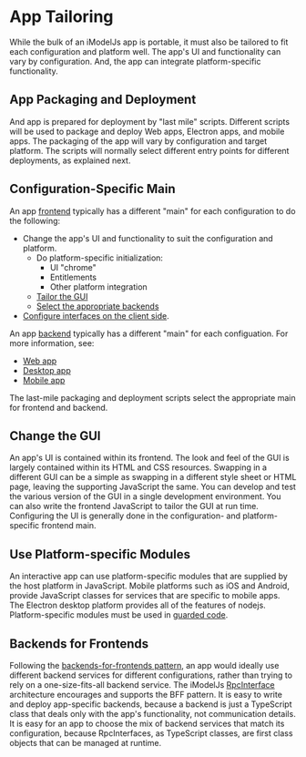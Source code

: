 # App Tailoring

While the bulk of an iModelJs app is portable, it must also be tailored to fit each configuration and platform well. The app's UI and functionality can vary by configuration. And, the app can integrate platform-specific functionality.

## App Packaging and Deployment

And app is prepared for deployment by "last mile" scripts. Different scripts will be used to package and deploy Web apps, Electron apps, and mobile apps. The packaging of the app will vary by configuration and target platform. The scripts will normally select different entry points for different deployments, as explained next.

## Configuration-Specific Main

An app [frontend](../learning/Glossary.md#frontend) typically has a different "main" for each configuration to do the following:
* Change the app's UI and functionality to suit the configuration and platform.
  * Do platform-specific initialization:
    * UI "chrome"
    * Entitlements
    * Other platform integration
  * [Tailor the GUI](#change-the-gui)
  * [Select the appropriate backends](#backends-for-frontends)
* [Configure interfaces on the client side](../learning/RpcInterface.md#client-side-configuration).

An app [backend](../learning/Glossary.md#backend) typically has a different "main" for each configuation. For more information, see:
* [Web app](../learning/WriteAnInteractiveWebApp.md)
* [Desktop app](../learning/WriteAnInteractiveDesktopApp.md)
* [Mobile app](../learning/WriteAnInteractiveMobileApp.md)

The last-mile packaging and deployment scripts select the appropriate main for frontend and backend.

## Change the GUI

An app's UI is contained within its frontend. The look and feel of the GUI is largely contained within its HTML and CSS resources. Swapping in a different GUI can be a simple as swapping in a different style sheet or HTML page, leaving the supporting JavaScript the same. You can develop and test the various version of the GUI in a single development environment. You can also write the frontend JavaScript to tailor the GUI at run time. Configuring the UI is generally done in the configuration- and platform-specific frontend main.

## Use Platform-specific Modules

An interactive app can use platform-specific modules that are supplied by the host platform in JavaScript. Mobile platforms such as iOS and Android, provide JavaScript classes for services that are specific to mobile apps. The Electron desktop platform provides all of the features of nodejs. Platform-specific modules must be used in [guarded code](../learning/Portability.md).

## Backends for Frontends

Following the [backends-for-frontends pattern](https://samnewman.io/patterns/architectural/bff/), an app would ideally use different backend services for different configurations, rather than trying to rely on a one-size-fits-all backend service. The iModelJs [RpcInterface](./RpcInterface.md) architecture encourages and supports the BFF pattern. It is easy to write and deploy app-specific backends, because a backend is just a TypeScript class that deals only with the app's functionality, not communication details. It is easy for an app to choose the mix of backend services that match its configuration, because RpcInterfaces, as TypeScript classes, are first class objects that can be managed at runtime.
